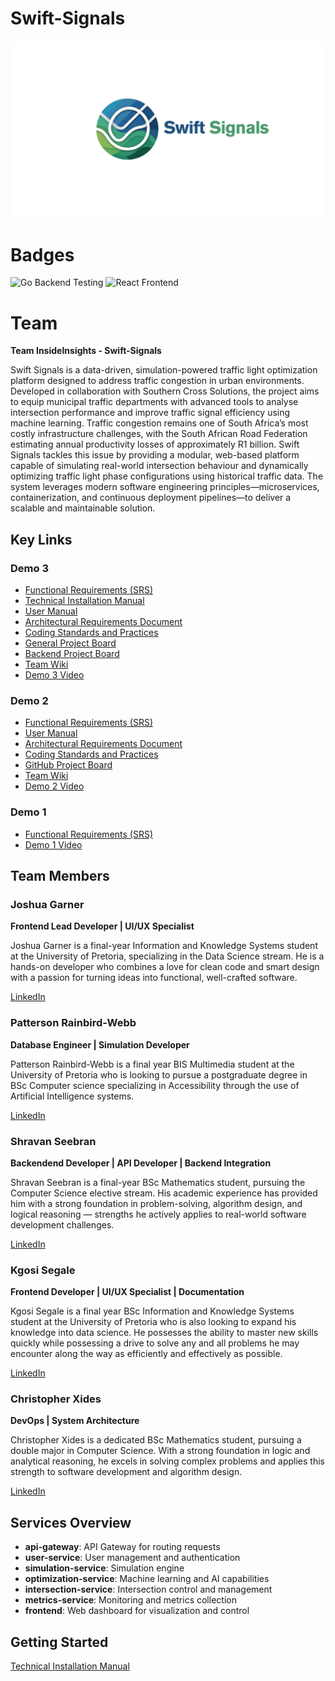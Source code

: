 # Swift-Signals

![Swift Signals Logo](docs/assets/images/SwiftLogo.png)

# Badges

![Go Backend Testing](https://github.com/COS301-SE-2025/Swift-Signals/actions/workflows/main.yml/badge.svg)
![React Frontend](https://github.com/COS301-SE-2025/Swift-Signals/actions/workflows/react.yml/badge.svg)

# Team
**Team InsideInsights - Swift-Signals**  

Swift Signals is a data-driven, simulation-powered traffic light optimization platform designed to address traffic congestion in urban environments. Developed in collaboration with Southern Cross Solutions, the project aims to equip municipal traffic departments with advanced tools to analyse intersection performance and improve traffic signal efficiency using machine learning.
Traffic congestion remains one of South Africa’s most costly infrastructure challenges, with the South African Road Federation estimating annual productivity losses of approximately R1 billion. Swift Signals tackles this issue by providing a modular, web-based platform capable of simulating real-world intersection behaviour and dynamically optimizing traffic light phase configurations using historical traffic data. The system leverages modern software engineering principles—microservices, containerization, and continuous deployment pipelines—to deliver a scalable and maintainable solution.

## Key Links

### Demo 3
- [Functional Requirements (SRS)](https://drive.google.com/file/d/131mOBRRm1XoIGXXQAerh4kBFtj-BwIQk/view?usp=drive_link)
- [Technical Installation Manual](https://drive.google.com/file/d/17fJ2Nr7wpZfoAyZ_EtdLOnJ1-j1JsDyZ/view?usp=sharing)
- [User Manual](https://drive.google.com/file/d/1z-FT_3awCm1LnvJwVxOEWf0r-joXVsnt/view?usp=sharing)
- [Architectural Requirements Document](https://drive.google.com/file/d/1OxmRs2dRNmEX-NihPSPqyHUDEKuKiap3/view?usp=drive_link)
- [Coding Standards and Practices](https://drive.google.com/file/d/1DfAsEvpF1EfQdDXj03C5d7_qYyphNjEi/view?usp=drive_link)
- [General Project Board](https://github.com/orgs/COS301-SE-2025/projects/116)
- [Backend Project Board](https://github.com/orgs/COS301-SE-2025/projects/257)
- [Team Wiki](https://github.com/COS301-SE-2025/Swift-Signals/wiki)
- [Demo 3 Video](https://drive.google.com/file/d/1jwd5ZOZnacllvD1cR0Qc2rUw_mRHZ2dk/view?usp=drive_link)

### Demo 2
- [Functional Requirements (SRS)](docs/Demo2/SRSV2.pdf)
- [User Manual](docs/Demo2/UserManual.pdf)
- [Architectural Requirements Document](docs/Demo2/ArchitecturalRequirements.pdf)
- [Coding Standards and Practices](/docs/Demo2/CodingStandardsPractices.pdf)
- [GitHub Project Board](https://github.com/orgs/COS301-SE-2025/projects/116)
- [Team Wiki](https://github.com/COS301-SE-2025/Swift-Signals/wiki)
- [Demo 2 Video](https://drive.google.com/file/d/1aziHGN7oFnAVXir01R-gUUyE7hT6cnv7/view?usp=sharing)

### Demo 1

- [Functional Requirements (SRS)](docs/Demo1/SRS_Swift_Signals.pdf)
- [Demo 1 Video](https://drive.google.com/drive/folders/1atNvpmhXaGXENKEQayBK2XgDB_K1cdJR?usp=sharing)

## Team Members

### Joshua Garner  
**Frontend Lead Developer | UI/UX Specialist**  

Joshua Garner is a final-year Information and Knowledge Systems student at the University of
Pretoria, specializing in the Data Science stream. He is a hands-on developer who combines a
love for clean code and smart design with a passion for turning ideas into functional, well-crafted
software.

[LinkedIn](https://www.linkedin.com/in/joshua-garner-a893ba286?utm_source=share&utm_campaign=share_via&utm_content=profile&utm_medium=android_app)

### Patterson Rainbird-Webb  
**Database Engineer | Simulation Developer**  

Patterson Rainbird-Webb is a final year BIS Multimedia student at the University of Pretoria
who is looking to pursue a postgraduate degree in BSc Computer science specializing in
Accessibility through the use of Artificial Intelligence systems.

[LinkedIn](https://www.linkedin.com/in/patterson-rainbird-webb-221310202/)

### Shravan Seebran  
**Backendend Developer | API Developer | Backend Integration**  

Shravan Seebran is a final-year BSc Mathematics student, pursuing the Computer Science
elective stream. His academic experience has provided him with a strong foundation in
problem-solving, algorithm design, and logical reasoning — strengths he actively applies to
real-world software development challenges.

[LinkedIn](http://www.linkedin.com/in/shravan-seebran-045594291)

### Kgosi Segale  
**Frontend Developer | UI/UX Specialist | Documentation**  

Kgosi Segale is a final year BSc Information and Knowledge Systems student at the University of
Pretoria who is also looking to expand his knowledge into data science. He possesses the ability
to master new skills quickly while possessing a drive to solve any and all problems he may
encounter along the way as efficiently and effectively as possible.

[LinkedIn](https://www.linkedin.com/in/kgosi-segale-aab909355/)

### Christopher Xides  
**DevOps | System Architecture**  

Christopher Xides is a dedicated BSc Mathematics student, pursuing a double major in
Computer Science. With a strong foundation in logic and analytical reasoning, he excels in
solving complex problems and applies this strength to software development and algorithm
design.

[LinkedIn](https://www.linkedin.com/in/christopher-xides-253758308?utm_source=share&utm_campaign=share_via&utm_content=profile&utm_medium=ios_app)

## Services Overview

- **api-gateway**: API Gateway for routing requests  
- **user-service**: User management and authentication  
- **simulation-service**: Simulation engine  
- **optimization-service**: Machine learning and AI capabilities  
- **intersection-service**: Intersection control and management  
- **metrics-service**: Monitoring and metrics collection  
- **frontend**: Web dashboard for visualization and control

## Getting Started

[Technical Installation Manual](https://drive.google.com/file/d/17fJ2Nr7wpZfoAyZ_EtdLOnJ1-j1JsDyZ/view?usp=sharing)
